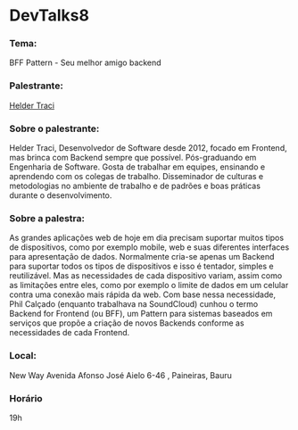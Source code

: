 # DevTalks8
### Tema: ### 
   BFF Pattern - Seu melhor amigo backend
### Palestrante: ###
   [Helder Traci](https://helderdiin.github.io)
### Sobre o palestrante: ###
   Helder Traci, Desenvolvedor de Software desde 2012, focado em Frontend, mas brinca com Backend sempre que possível. Pós-graduando em Engenharia de Software. Gosta de trabalhar em equipes, ensinando e aprendendo com os colegas de trabalho. Disseminador de culturas e metodologias no ambiente de trabalho e de padrões e boas práticas durante o desenvolvimento.
### Sobre a palestra: ###
   As grandes aplicações web de hoje em dia precisam suportar muitos tipos de dispositivos, como por exemplo mobile, web e suas diferentes interfaces para apresentação de dados. Normalmente cria-se apenas um Backend para suportar todos os tipos de dispositivos e isso é tentador, simples e reutilizável. Mas as necessidades de cada dispositivo variam, assim como as limitações entre eles, como por exemplo o limite de dados em um celular contra uma conexão mais rápida da web. Com base nessa necessidade, Phil Calçado (enquanto trabalhava na SoundCloud) cunhou o termo Backend for Frontend (ou BFF), um Pattern para sistemas baseados em serviços que propõe a criação de novos Backends conforme as necessidades de cada Frontend.
### Local: ### 
   New Way 
   Avenida Afonso José Aielo 6-46 , Paineiras, Bauru
### Horário ###
   19h


